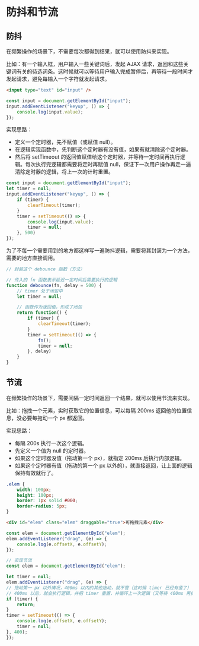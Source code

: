 # 防抖和节流

## 防抖

在频繁操作的场景下，不需要每次都得到结果，就可以使用防抖来实现。

比如：有一个输入框，用户输入一些关键词后，发起 AJAX 请求，返回和这些关键词有关的待选词条。这时候就可以等待用户输入完成暂停后，再等待一段时间才发起请求，避免每输入一个字符就发起请求。

```html
<input type="text" id="input" />
```

```javascript
const input = document.getElementById("input");
input.addEventListener("keyup", () => {
    console.log(input.value);
});
```

实现思路：

- 定义一个定时器，先不赋值（或赋值 null）。
- 在逻辑实现函数中，先判断这个定时器有没有值，如果有就清除这个定时器。
- 然后将 setTimeout 的返回值赋值给这个定时器，并等待一定时间再执行逻辑。每次执行完逻辑都需要将定时再赋值 null，保证下一次用户操作再走一遍清除定时器的逻辑，将上一次的计时重置。

```javascript
const input = document.getElementById("input");
let timer = null;
input.addEventListener("keyup", () => {
    if (timer) {
        clearTimeout(timer);
    }
    timer = setTimeout(() => {
        console.log(input.value);
        timer = null;
    }, 500)
});
```

为了不每一个需要用到的地方都这样写一遍防抖逻辑，需要将其封装为一个方法，需要的地方直接调用。

```javascript
// 封装这个 debounce 函数（方法）

// 传入的 fn 函数表示延迟一定时间后需要执行的逻辑
function debounce(fn, delay = 500) {
    // timer 处于闭包中
    let timer = null;

    // 函数作为返回值，形成了闭包
    return function() {
        if (timer) {
            clearTimeout(timer);
        }
        timer = setTimeout(() => {
            fn();
            timer = null;
        }, delay)
    }
}
```

## 节流

在频繁操作的场景下，需要间隔一定时间返回一个结果，就可以使用节流来实现。

比如：拖拽一个元素，实时获取它的位置信息，可以每隔 200ms 返回他的位置信息，没必要每拖动一个 px 都返回。

实现思路：

- 每隔 200s 执行一次这个逻辑。
- 先定义一个值为 null 的定时器。
- 如果这个定时器没值（拖动第一个 px），就指定 200ms 后执行内部逻辑。
- 如果这个定时器有值（拖动的第一个 px 以外的），就直接返回，让上面的逻辑保持有效就行了。

```css
.elem {
    width: 100px;
    height: 100px;
    border: 1px solid #000;
    border-radius: 5px;
}
```

```html
<div id="elem" class="elem" draggable="true">可拖拽元素</div>
```

```javascript
const elem = document.getElementById("elem");
elem.addEventListener("drag", (e) => {
    console.log(e.offsetX, e.offsetY);
});
```

```javascript
// 实现节流
const elem = document.getElementById("elem");

let timer = null;
elem.addEventListener("drag", (e) => {
// 拖动第一 px 以外情况，400ms 以内的其他拖动，就不管（这时候 timer 已经有值了）
// 400ms 以后，就会执行逻辑，并把 timer 重置，并循环上一次逻辑（又等待 400ms 再执行，并把 timer 重置）
if (timer) {
    return;
}
timer = setTimeout(() => {
    console.log(e.offsetX, e.offsetY);
    timer = null;
}, 400);
});
```
